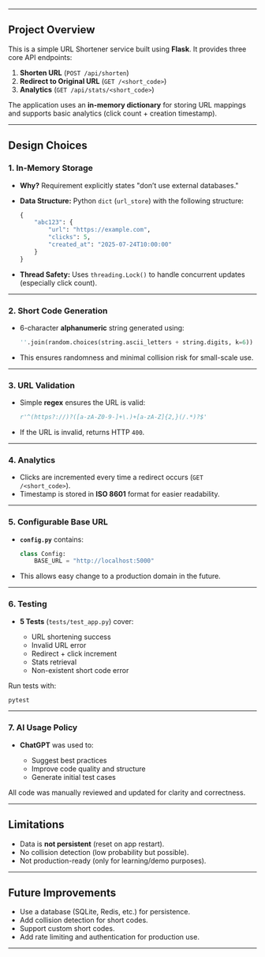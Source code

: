 

---

## **Project Overview**

This is a simple URL Shortener service built using **Flask**.
It provides three core API endpoints:

1. **Shorten URL** (`POST /api/shorten`)
2. **Redirect to Original URL** (`GET /<short_code>`)
3. **Analytics** (`GET /api/stats/<short_code>`)

The application uses an **in-memory dictionary** for storing URL mappings and supports basic analytics (click count + creation timestamp).

---

## **Design Choices**

### **1. In-Memory Storage**

* **Why?** Requirement explicitly states "don’t use external databases."
* **Data Structure:** Python `dict` (`url_store`) with the following structure:

  ```python
  {
      "abc123": {
          "url": "https://example.com",
          "clicks": 5,
          "created_at": "2025-07-24T10:00:00"
      }
  }
  ```
* **Thread Safety:** Uses `threading.Lock()` to handle concurrent updates (especially click count).

---

### **2. Short Code Generation**

* 6-character **alphanumeric** string generated using:

  ```python
  ''.join(random.choices(string.ascii_letters + string.digits, k=6))
  ```
* This ensures randomness and minimal collision risk for small-scale use.

---

### **3. URL Validation**

* Simple **regex** ensures the URL is valid:

  ```python
  r'^(https?://)?([a-zA-Z0-9-]+\.)+[a-zA-Z]{2,}(/.*)?$'
  ```
* If the URL is invalid, returns HTTP `400`.

---

### **4. Analytics**

* Clicks are incremented every time a redirect occurs (`GET /<short_code>`).
* Timestamp is stored in **ISO 8601** format for easier readability.

---

### **5. Configurable Base URL**

* **`config.py`** contains:

  ```python
  class Config:
      BASE_URL = "http://localhost:5000"
  ```
* This allows easy change to a production domain in the future.

---

### **6. Testing**

* **5 Tests** (`tests/test_app.py`) cover:

  * URL shortening success
  * Invalid URL error
  * Redirect + click increment
  * Stats retrieval
  * Non-existent short code error

Run tests with:

```bash
pytest
```

---

### **7. AI Usage Policy**

* **ChatGPT** was used to:

  * Suggest best practices
  * Improve code quality and structure
  * Generate initial test cases

All code was manually reviewed and updated for clarity and correctness.

---

## **Limitations**

* Data is **not persistent** (reset on app restart).
* No collision detection (low probability but possible).
* Not production-ready (only for learning/demo purposes).

---

## **Future Improvements**

* Use a database (SQLite, Redis, etc.) for persistence.
* Add collision detection for short codes.
* Support custom short codes.
* Add rate limiting and authentication for production use.

---


